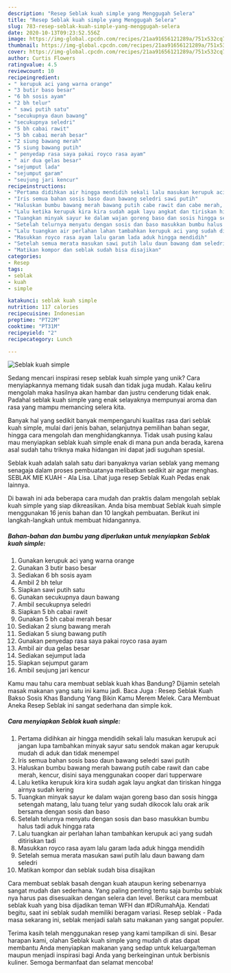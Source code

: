 ```yaml
---
description: "Resep Seblak kuah simple yang Menggugah Selera"
title: "Resep Seblak kuah simple yang Menggugah Selera"
slug: 783-resep-seblak-kuah-simple-yang-menggugah-selera
date: 2020-10-13T09:23:52.556Z
image: https://img-global.cpcdn.com/recipes/21aa91656121289a/751x532cq70/seblak-kuah-simple-foto-resep-utama.jpg
thumbnail: https://img-global.cpcdn.com/recipes/21aa91656121289a/751x532cq70/seblak-kuah-simple-foto-resep-utama.jpg
cover: https://img-global.cpcdn.com/recipes/21aa91656121289a/751x532cq70/seblak-kuah-simple-foto-resep-utama.jpg
author: Curtis Flowers
ratingvalue: 4.5
reviewcount: 10
recipeingredient:
- " kerupuk aci yang warna orange"
- "3 butir baso besar"
- "6 bh sosis ayam"
- "2 bh telur"
- " sawi putih satu"
- "secukupnya daun bawang"
- "secukupnya seledri"
- "5 bh cabai rawit"
- "5 bh cabai merah besar"
- "2 siung bawang merah"
- "5 siung bawang putih"
- " penyedap rasa saya pakai royco rasa ayam"
- " air dua gelas besar"
- "sejumput lada"
- "sejumput garam"
- "seujung jari kencur"
recipeinstructions:
- "Pertama didihkan air hingga mendidih sekali lalu masukan kerupuk aci jangan lupa tambahkan minyak sayur satu sendok makan agar kerupuk mudah di aduk dan tidak menempel"
- "Iris semua bahan sosis baso daun bawang seledri sawi putih"
- "Haluskan bumbu bawang merah bawang putih cabe rawit dan cabe merah, kencur, disini saya menggunakan cooper dari tupperware"
- "Lalu ketika kerupuk kira kira sudah agak layu angkat dan tiriskan hingga airnya sudah kering"
- "Tuangkan minyak sayur ke dalam wajan goreng baso dan sosis hingga setengah matang, lalu tuang telur yang sudah dikocok lalu orak arik bersama dengan sosis dan baso"
- "Setelah telurnya menyatu dengan sosis dan baso masukkan bumbu halus tadi aduk hingga rata"
- "Lalu tuangkan air perlahan lahan tambahkan kerupuk aci yang sudah ditiriskan tadi"
- "Masukkan royco rasa ayam lalu garam lada aduk hingga mendidih"
- "Setelah semua merata masukan sawi putih lalu daun bawang dam seledri"
- "Matikan kompor dan seblak sudah bisa disajikan"
categories:
- Resep
tags:
- seblak
- kuah
- simple

katakunci: seblak kuah simple 
nutrition: 117 calories
recipecuisine: Indonesian
preptime: "PT22M"
cooktime: "PT31M"
recipeyield: "2"
recipecategory: Lunch

---
```



![Seblak kuah simple](https://img-global.cpcdn.com/recipes/21aa91656121289a/751x532cq70/seblak-kuah-simple-foto-resep-utama.jpg)

Sedang mencari inspirasi resep seblak kuah simple yang unik? Cara menyiapkannya memang tidak susah dan tidak juga mudah. Kalau keliru mengolah maka hasilnya akan hambar dan justru cenderung tidak enak. Padahal seblak kuah simple yang enak selayaknya mempunyai aroma dan rasa yang mampu memancing selera kita.

Banyak hal yang sedikit banyak mempengaruhi kualitas rasa dari seblak kuah simple, mulai dari jenis bahan, selanjutnya pemilihan bahan segar, hingga cara mengolah dan menghidangkannya. Tidak usah pusing kalau mau menyiapkan seblak kuah simple enak di mana pun anda berada, karena asal sudah tahu triknya maka hidangan ini dapat jadi suguhan spesial.

Seblak kuah adalah salah satu dari banyaknya varian seblak yang memang senagaja dalam proses pembuatanya melibatkan sedikit air agar menghas. SEBLAK MIE KUAH - Ala Lisa. Lihat juga resep Seblak Kuah Pedas enak lainnya.


Di bawah ini ada beberapa cara mudah dan praktis dalam mengolah seblak kuah simple yang siap dikreasikan. Anda bisa membuat Seblak kuah simple menggunakan 16 jenis bahan dan 10 langkah pembuatan. Berikut ini langkah-langkah untuk membuat hidangannya.

<!--inarticleads1-->

##### Bahan-bahan dan bumbu yang diperlukan untuk menyiapkan Seblak kuah simple:

1. Gunakan  kerupuk aci yang warna orange
1. Gunakan 3 butir baso besar
1. Sediakan 6 bh sosis ayam
1. Ambil 2 bh telur
1. Siapkan  sawi putih satu
1. Gunakan secukupnya daun bawang
1. Ambil secukupnya seledri
1. Siapkan 5 bh cabai rawit
1. Gunakan 5 bh cabai merah besar
1. Sediakan 2 siung bawang merah
1. Sediakan 5 siung bawang putih
1. Gunakan  penyedap rasa saya pakai royco rasa ayam
1. Ambil  air dua gelas besar
1. Sediakan sejumput lada
1. Siapkan sejumput garam
1. Ambil seujung jari kencur


Kamu mau tahu cara membuat seblak kuah khas Bandung? Dijamin setelah masak makanan yang satu ini kamu jadi. Baca Juga : Resep Seblak Kuah Bakso Sosis Khas Bandung Yang Bikin Kamu Merem Melek. Cara Membuat Aneka Resep Seblak ini sangat sederhana dan simple kok. 

<!--inarticleads2-->

##### Cara menyiapkan Seblak kuah simple:

1. Pertama didihkan air hingga mendidih sekali lalu masukan kerupuk aci jangan lupa tambahkan minyak sayur satu sendok makan agar kerupuk mudah di aduk dan tidak menempel
1. Iris semua bahan sosis baso daun bawang seledri sawi putih
1. Haluskan bumbu bawang merah bawang putih cabe rawit dan cabe merah, kencur, disini saya menggunakan cooper dari tupperware
1. Lalu ketika kerupuk kira kira sudah agak layu angkat dan tiriskan hingga airnya sudah kering
1. Tuangkan minyak sayur ke dalam wajan goreng baso dan sosis hingga setengah matang, lalu tuang telur yang sudah dikocok lalu orak arik bersama dengan sosis dan baso
1. Setelah telurnya menyatu dengan sosis dan baso masukkan bumbu halus tadi aduk hingga rata
1. Lalu tuangkan air perlahan lahan tambahkan kerupuk aci yang sudah ditiriskan tadi
1. Masukkan royco rasa ayam lalu garam lada aduk hingga mendidih
1. Setelah semua merata masukan sawi putih lalu daun bawang dam seledri
1. Matikan kompor dan seblak sudah bisa disajikan


Cara membuat seblak basah dengan kuah ataupun kering sebenarnya sangat mudah dan sederhana. Yang paling penting tentu saja bumbu seblak nya harus pas disesuaikan dengan selera dan level. Berikut cara membuat seblak kuah yang bisa dijadikan teman WFH dan #DiRumahAja. Kendati begitu, saat ini seblak sudah memiliki beragam variasi. Resep seblak - Pada masa sekarang ini, seblak menjadi salah satu makanan yang sangat populer. 

Terima kasih telah menggunakan resep yang kami tampilkan di sini. Besar harapan kami, olahan Seblak kuah simple yang mudah di atas dapat membantu Anda menyiapkan makanan yang sedap untuk keluarga/teman maupun menjadi inspirasi bagi Anda yang berkeinginan untuk berbisnis kuliner. Semoga bermanfaat dan selamat mencoba!
